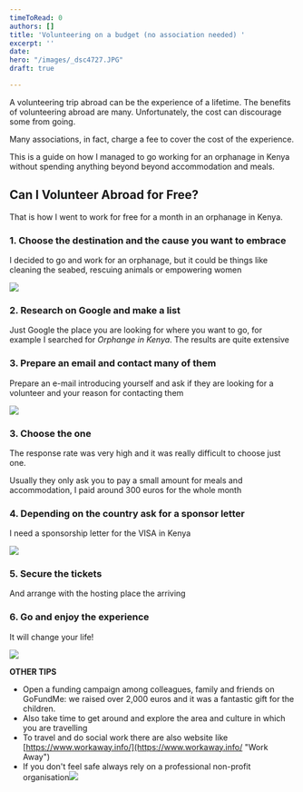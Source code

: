 ```yaml
---
timeToRead: 0
authors: []
title: 'Volunteering on a budget (no association needed) '
excerpt: ''
date: 
hero: "/images/_dsc4727.JPG"
draft: true

---
```

A volunteering trip abroad can be the experience of a lifetime. The benefits of volunteering abroad are many. Unfortunately, the cost can discourage some from going.

Many associations, in fact, charge a fee to cover the cost of the experience.

This is a guide on how I managed to go working for an orphanage in Kenya without spending anything beyond beyond accommodation and meals.

## Can I Volunteer Abroad for Free?

That is how I went to work for free for a month in an orphanage in Kenya.

### 1. Choose the destination and the cause you want to embrace

I decided to go and work for an orphanage, but it could be things like cleaning the seabed, rescuing animals or empowering women

![](/images/_dsc4616.JPG)

### 2. Research on Google and make a list

Just Google the place you are looking for where you want to go, for example I searched for _Orphange in Kenya_. The results are quite extensive

### 3. Prepare an email and contact many of them

Prepare an e-mail introducing yourself and ask if they are looking for a volunteer and your reason for contacting them

![](/images/_dsc4909.JPG)

### 3. Choose the one

The response rate was very high and it was really difficult to choose just one.

Usually they only ask you to pay a small amount for meals and accommodation, I paid around 300 euros for the whole month

### 4. Depending on the country ask for a sponsor letter

I need a sponsorship letter for the VISA in Kenya

![](/images/img_dc6d08a1b86b-1.JPG)

### 5. Secure the tickets

And arrange with the hosting place the arriving

### 6. Go and enjoy the experience

It will change your life!

![](/images/img_9406-2-copy.png)

**OTHER TIPS**

* Open a funding campaign among colleagues, family and friends on GoFundMe: we raised over 2,000 euros and it was a fantastic gift for the children.
* Also take time to get around and explore the area and culture in which you are travelling
* To travel and do social work there are also website like  [https://www.workaway.info/](https://www.workaway.info/ "Work Away")
* If you don't feel safe always rely on a professional non-profit organisation![](/images/_dsc6420.JPG)